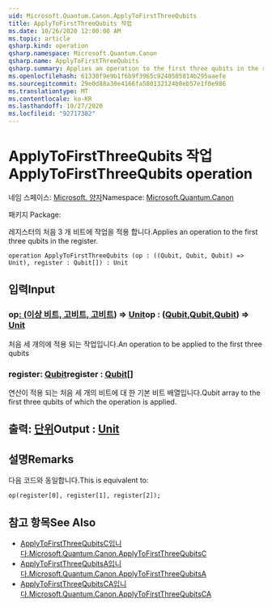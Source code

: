 ```yaml
---
uid: Microsoft.Quantum.Canon.ApplyToFirstThreeQubits
title: ApplyToFirstThreeQubits 작업
ms.date: 10/26/2020 12:00:00 AM
ms.topic: article
qsharp.kind: operation
qsharp.namespace: Microsoft.Quantum.Canon
qsharp.name: ApplyToFirstThreeQubits
qsharp.summary: Applies an operation to the first three qubits in the register.
ms.openlocfilehash: 61330f9e9b1f6b9f3965c9240505814b295aaefe
ms.sourcegitcommit: 29e0d88a30e4166fa580132124b0eb57e1f0e986
ms.translationtype: MT
ms.contentlocale: ko-KR
ms.lasthandoff: 10/27/2020
ms.locfileid: "92717382"
---
```

# <a name="applytofirstthreequbits-operation"></a><span data-ttu-id="4f568-102">ApplyToFirstThreeQubits 작업</span><span class="sxs-lookup"><span data-stu-id="4f568-102">ApplyToFirstThreeQubits operation</span></span>

<span data-ttu-id="4f568-103">네임 스페이스: [Microsoft. 양자](xref:Microsoft.Quantum.Canon)</span><span class="sxs-lookup"><span data-stu-id="4f568-103">Namespace: [Microsoft.Quantum.Canon](xref:Microsoft.Quantum.Canon)</span></span>

<span data-ttu-id="4f568-104">패키지 [](https://nuget.org/packages/)</span><span class="sxs-lookup"><span data-stu-id="4f568-104">Package: [](https://nuget.org/packages/)</span></span>


<span data-ttu-id="4f568-105">레지스터의 처음 3 개 비트에 작업을 적용 합니다.</span><span class="sxs-lookup"><span data-stu-id="4f568-105">Applies an operation to the first three qubits in the register.</span></span>

```qsharp
operation ApplyToFirstThreeQubits (op : ((Qubit, Qubit, Qubit) => Unit), register : Qubit[]) : Unit
```


## <a name="input"></a><span data-ttu-id="4f568-106">입력</span><span class="sxs-lookup"><span data-stu-id="4f568-106">Input</span></span>

### <a name="op--qubitqubitqubit--unit"></a><span data-ttu-id="4f568-107">op[: (이상 비트, 고](xref:microsoft.quantum.lang-ref.qubit)[비트, 고](xref:microsoft.quantum.lang-ref.qubit)[비트](xref:microsoft.quantum.lang-ref.qubit)) => [Unit](xref:microsoft.quantum.lang-ref.unit)</span><span class="sxs-lookup"><span data-stu-id="4f568-107">op : ([Qubit](xref:microsoft.quantum.lang-ref.qubit),[Qubit](xref:microsoft.quantum.lang-ref.qubit),[Qubit](xref:microsoft.quantum.lang-ref.qubit)) => [Unit](xref:microsoft.quantum.lang-ref.unit)</span></span> 

<span data-ttu-id="4f568-108">처음 세 개의에 적용 되는 작업입니다.</span><span class="sxs-lookup"><span data-stu-id="4f568-108">An operation to be applied to the first three qubits</span></span>


### <a name="register--qubit"></a><span data-ttu-id="4f568-109">register: [Qubit](xref:microsoft.quantum.lang-ref.qubit)</span><span class="sxs-lookup"><span data-stu-id="4f568-109">register : [Qubit](xref:microsoft.quantum.lang-ref.qubit)[]</span></span>

<span data-ttu-id="4f568-110">연산이 적용 되는 처음 세 개의 비트에 대 한 기본 비트 배열입니다.</span><span class="sxs-lookup"><span data-stu-id="4f568-110">Qubit array to the first three qubits of which the operation is applied.</span></span>



## <a name="output--unit"></a><span data-ttu-id="4f568-111">출력: [단위](xref:microsoft.quantum.lang-ref.unit)</span><span class="sxs-lookup"><span data-stu-id="4f568-111">Output : [Unit](xref:microsoft.quantum.lang-ref.unit)</span></span>



## <a name="remarks"></a><span data-ttu-id="4f568-112">설명</span><span class="sxs-lookup"><span data-stu-id="4f568-112">Remarks</span></span>

<span data-ttu-id="4f568-113">다음 코드와 동일합니다.</span><span class="sxs-lookup"><span data-stu-id="4f568-113">This is equivalent to:</span></span>

```qsharp
op(register[0], register[1], register[2]);
```

## <a name="see-also"></a><span data-ttu-id="4f568-114">참고 항목</span><span class="sxs-lookup"><span data-stu-id="4f568-114">See Also</span></span>

- [<span data-ttu-id="4f568-115">ApplyToFirstThreeQubitsC입니다.</span><span class="sxs-lookup"><span data-stu-id="4f568-115">Microsoft.Quantum.Canon.ApplyToFirstThreeQubitsC</span></span>](xref:Microsoft.Quantum.Canon.ApplyToFirstThreeQubitsC)
- [<span data-ttu-id="4f568-116">ApplyToFirstThreeQubitsA입니다.</span><span class="sxs-lookup"><span data-stu-id="4f568-116">Microsoft.Quantum.Canon.ApplyToFirstThreeQubitsA</span></span>](xref:Microsoft.Quantum.Canon.ApplyToFirstThreeQubitsA)
- [<span data-ttu-id="4f568-117">ApplyToFirstThreeQubitsCA입니다.</span><span class="sxs-lookup"><span data-stu-id="4f568-117">Microsoft.Quantum.Canon.ApplyToFirstThreeQubitsCA</span></span>](xref:Microsoft.Quantum.Canon.ApplyToFirstThreeQubitsCA)